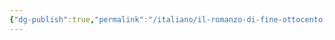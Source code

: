 ```yaml
---
{"dg-publish":true,"permalink":"/italiano/il-romanzo-di-fine-ottocento-in-europa/","dgPassFrontmatter":true}
---
```


